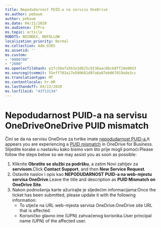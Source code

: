 ```yaml
---
title: Nepodudarnost PUID-a na servisu OneDrive
ms.author: pebaum
author: pebaum
ms.date: 04/21/2020
ms.audience: ITPro
ms.topic: article
ROBOTS: NOINDEX, NOFOLLOW
localization_priority: Normal
ms.collection: Adm_O365
ms.assetid: ''
ms.custom:
- "9000700"
- "2600"
ms.openlocfilehash: e1fc50afa5b2e3d625c9136aac9bcb8ff24e00d3
ms.sourcegitcommit: 55eff703a17e500681d8fa6a87eb067019ade3cc
ms.translationtype: MT
ms.contentlocale: hr-HR
ms.lasthandoff: 04/22/2020
ms.locfileid: "43713134"
---
```

# <a name="onedrive-puid-mismatch"></a><span data-ttu-id="fd26c-102">Nepodudarnost PUID-a na servisu OneDrive</span><span class="sxs-lookup"><span data-stu-id="fd26c-102">OneDrive PUID mismatch</span></span>
<span data-ttu-id="fd26c-103">Čini se da na servisu OneDrive za tvrtke imate [nepodudarnost PUID-a.](https://docs.microsoft.com/sharepoint/support/administration/access-denied-or-need-permission-error-sharepoint-online-or-onedrive-for-business#when-accessing-a-onedrive-site)</span><span class="sxs-lookup"><span data-stu-id="fd26c-103">It appears you are experiencing a [PUID mismatch](https://docs.microsoft.com/sharepoint/support/administration/access-denied-or-need-permission-error-sharepoint-online-or-onedrive-for-business#when-accessing-a-onedrive-site) in OneDrive for Business.</span></span> <span data-ttu-id="fd26c-104">Slijedite korake u nastavku kako bismo vam što prije mogli pomoći:</span><span class="sxs-lookup"><span data-stu-id="fd26c-104">Please follow the steps below so we may assist you as soon as possible:</span></span>

1. <span data-ttu-id="fd26c-105">Kliknite **Obratite se službi za podršku**, a zatim Novi zahtjev za **servisom**.</span><span class="sxs-lookup"><span data-stu-id="fd26c-105">Click **Contact Support**, and then **New Service Request**.</span></span>
2. <span data-ttu-id="fd26c-106">Ostavite naslov i opis kao **NEPODUDARNOST PUID-a na web-mjestu servisa OneDrive**.</span><span class="sxs-lookup"><span data-stu-id="fd26c-106">Leave the title and description as **PUID Mismatch on OneDrive Site**.</span></span>
3. <span data-ttu-id="fd26c-107">Nakon podnošenja karte ažurirajte je sljedećim informacijama:</span><span class="sxs-lookup"><span data-stu-id="fd26c-107">Once the ticket has been submitted, please update it with the following information:</span></span>
    - <span data-ttu-id="fd26c-108">To utječe na URL web-mjesta servisa OneDrive.</span><span class="sxs-lookup"><span data-stu-id="fd26c-108">OneDrive site URL that is affected.</span></span>
    - <span data-ttu-id="fd26c-109">Korisničko glavno ime (UPN) zahvaćenog korisnika.</span><span class="sxs-lookup"><span data-stu-id="fd26c-109">User principal name (UPN) of the affected user.</span></span>



